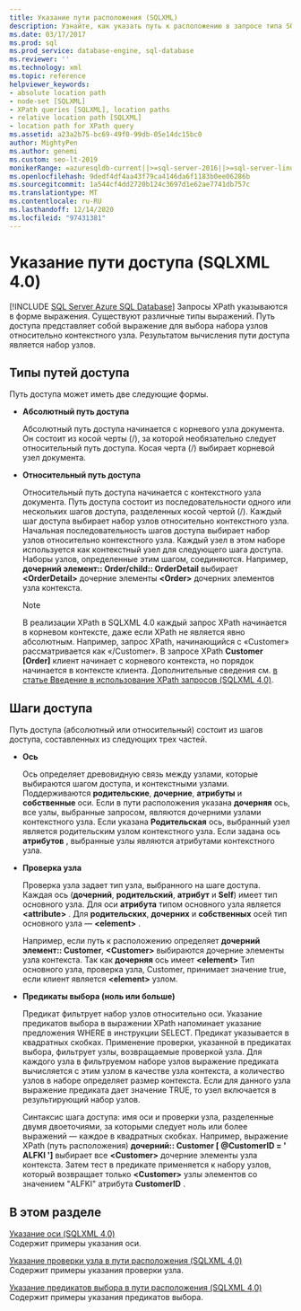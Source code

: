 ```yaml
---
title: Указание пути расположения (SQLXML)
description: Узнайте, как указать путь к расположению в запросе типа SQLXML 4,0, чтобы выбрать набор узлов относительно узла контекста и создать набор узлов.
ms.date: 03/17/2017
ms.prod: sql
ms.prod_service: database-engine, sql-database
ms.reviewer: ''
ms.technology: xml
ms.topic: reference
helpviewer_keywords:
- absolute location path
- node-set [SQLXML]
- XPath queries [SQLXML], location paths
- relative location path [SQLXML]
- location path for XPath query
ms.assetid: a23a2b75-bc69-49f0-99db-05e14dc15bc0
author: MightyPen
ms.author: genemi
ms.custom: seo-lt-2019
monikerRange: =azuresqldb-current||>=sql-server-2016||>=sql-server-linux-2017||=azuresqldb-mi-current
ms.openlocfilehash: 9dedf4df4aa43f79ca4146da6f1183b0ee06286b
ms.sourcegitcommit: 1a544cf4dd2720b124c3697d1e62ae7741db757c
ms.translationtype: MT
ms.contentlocale: ru-RU
ms.lasthandoff: 12/14/2020
ms.locfileid: "97431381"
---
```

# <a name="specifying-a-location-path-sqlxml-40"></a>Указание пути доступа (SQLXML 4.0)
[!INCLUDE [SQL Server Azure SQL Database](../../../includes/applies-to-version/sql-asdb.md)]
  Запросы XPath указываются в форме выражения. Существуют различные типы выражений. Путь доступа представляет собой выражение для выбора набора узлов относительно контекстного узла. Результатом вычисления пути доступа является набор узлов.  
  
## <a name="types-of-location-paths"></a>Типы путей доступа  
 Путь доступа может иметь две следующие формы.  
  
-   **Абсолютный путь доступа**  
  
     Абсолютный путь доступа начинается с корневого узла документа. Он состоит из косой черты (/), за которой необязательно следует относительный путь доступа. Косая черта (/) выбирает корневой узел документа.  
  
-   **Относительный путь доступа**  
  
     Относительный путь доступа начинается с контекстного узла документа. Путь доступа состоит из последовательности одного или нескольких шагов доступа, разделенных косой чертой (/). Каждый шаг доступа выбирает набор узлов относительно контекстного узла. Начальная последовательность шагов доступа выбирает набор узлов относительно контекстного узла. Каждый узел в этом наборе используется как контекстный узел для следующего шага доступа. Наборы узлов, определенные этим шагом, соединяются. Например, **дочерний элемент:: Order/child:: OrderDetail** выбирает **\<OrderDetail>** дочерние элементы **\<Order>** дочерних элементов узла контекста.  
  
    > [!NOTE]  
    >  В реализации XPath в SQLXML 4.0 каждый запрос XPath начинается в корневом контексте, даже если XPath не является явно абсолютным. Например, запрос XPath, начинающийся с «Customer» рассматривается как «/Customer». В запросе XPath **Customer [Order]** клиент начинает с корневого контекста, но порядок начинается в контексте клиента. Дополнительные сведения см. [в статье Введение в использование XPath запросов &#40;SQLXML 4,0&#41;](../../../relational-databases/sqlxml-annotated-xsd-schemas-xpath-queries/introduction-to-using-xpath-queries-sqlxml-4-0.md).  
  
## <a name="location-steps"></a>Шаги доступа  
 Путь доступа (абсолютный или относительный) состоит из шагов доступа, составленных из следующих трех частей.  
  
-   **Ось**  
  
     Ось определяет древовидную связь между узлами, которые выбираются шагом доступа, и контекстными узлами. Поддерживаются **родительские**, **дочерние**, **атрибуты** и **собственные** оси. Если в пути расположения указана **дочерняя** ось, все узлы, выбранные запросом, являются дочерними узлами контекстного узла. Если указана **Родительская** ось, выбранный узел является родительским узлом контекстного узла. Если задана ось **атрибутов** , выбранные узлы являются атрибутами контекстного узла.  
  
-   **Проверка узла**  
  
     Проверка узла задает тип узла, выбранного на шаге доступа. Каждая ось (**дочерний**, **родительский**, **атрибут** и **Self**) имеет тип основного узла. Для оси **атрибута** типом основного узла является **\<attribute>** . Для **родительских**, **дочерних** и **собственных** осей тип основного узла — **\<element>** .  
  
     Например, если путь к расположению определяет **дочерний элемент:: Customer**, **\<Customer>** выбираются дочерние элементы узла контекста. Так как **дочерняя** ось имеет **\<element>** Тип основного узла, проверка узла, Customer, принимает значение true, если клиент является **\<element>** узлом.  
  
-   **Предикаты выбора (ноль или больше)**  
  
     Предикат фильтрует набор узлов относительно оси. Указание предикатов выбора в выражении XPath напоминает указание предложения WHERE в инструкции SELECT. Предикат указывается в квадратных скобках. Применение проверки, указанной в предикатах выбора, фильтрует узлы, возвращаемые проверкой узла. Для каждого узла в фильтруемом наборе узлов выражение предиката вычисляется с этим узлом в качестве узла контекста, а количество узлов в наборе определяет размер контекста. Если для данного узла выражение предиката дает значение TRUE, то узел включается в результирующий набор узлов.  
  
     Синтаксис шага доступа: имя оси и проверки узла, разделенные двумя двоеточиями, за которыми следует ноль или более выражений — каждое в квадратных скобках. Например, выражение XPath (путь расположения) **дочерний:: Customer [ @CustomerID = ' ALFKI ']** выбирает все **\<Customer>** дочерние элементы узла контекста. Затем тест в предикате применяется к набору узлов, который возвращает только **\<Customer>** узлы элементов со значением "ALFKI" атрибута **CustomerID** .  
  
## <a name="in-this-section"></a>В этом разделе  
 [Указание оси &#40;SQLXML 4,0&#41;](../../../relational-databases/sqlxml-annotated-xsd-schemas-xpath-queries/location-path/specifying-an-axis-sqlxml-4-0.md)  
 Содержит примеры указания оси.  
  
 [Указание проверки узла в пути расположения &#40;SQLXML 4,0&#41;](../../../relational-databases/sqlxml-annotated-xsd-schemas-xpath-queries/location-path/specifying-a-node-test-in-the-location-path-sqlxml-4-0.md)  
 Содержит примеры указания проверки узла.  
  
 [Указание предикатов выбора в пути расположения &#40;SQLXML 4,0&#41;](../../../relational-databases/sqlxml-annotated-xsd-schemas-xpath-queries/location-path/specifying-selection-predicates-in-the-location-path-sqlxml-4-0.md)  
 Содержит примеры указания предикатов выбора.  
  
  

